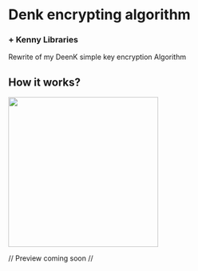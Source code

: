 # Denk encrypting algorithm 
### + Kenny Libraries

Rewrite of my DeenK simple key encryption Algorithm

## How it works?

<img src="https://cdn.pixabay.com/photo/2012/04/05/00/27/lime-25314_960_720.png" width= "300">

// Preview coming soon //
